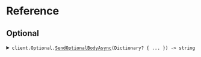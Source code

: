 # Reference
## Optional
<details><summary><code>client.Optional.<a href="/src/SeedObjectsWithImports/Optional/OptionalClient.cs">SendOptionalBodyAsync</a>(Dictionary<string, object?>? { ... }) -> string</code></summary>
<dl>
<dd>

#### 🔌 Usage

<dl>
<dd>

<dl>
<dd>

```csharp
await client.Optional.SendOptionalBodyAsync(null);
```
</dd>
</dl>
</dd>
</dl>

#### ⚙️ Parameters

<dl>
<dd>

<dl>
<dd>

**request:** `Dictionary<string, object?>?` 
    
</dd>
</dl>
</dd>
</dl>


</dd>
</dl>
</details>
